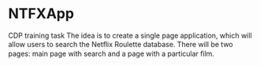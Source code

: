 # NTFXApp
CDP training task
The idea is to create a single page application, which will allow users to search the Netﬂix Roulette database.
There will be two pages: main page with search and a page with a particular ﬁlm.
